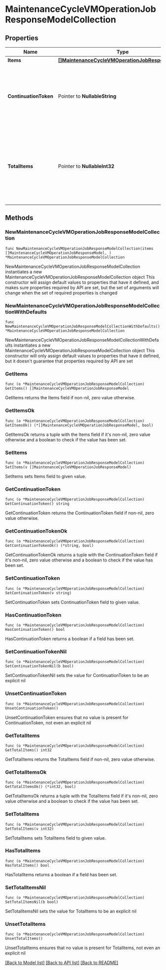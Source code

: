 # MaintenanceCycleVMOperationJobResponseModelCollection

## Properties

Name | Type | Description | Notes
------------ | ------------- | ------------- | -------------
**Items** | [**[]MaintenanceCycleVMOperationJobResponseModel**](MaintenanceCycleVMOperationJobResponseModel.md) | List of items. | 
**ContinuationToken** | Pointer to **NullableString** | If present, indicates to the caller that the query was not complete, and they should call the API again specifying the continuation token as a query parameter. | [optional] 
**TotalItems** | Pointer to **NullableInt32** | Indicates the total number of items in the collection, which may be more than the number of Items returned, if there is a ContinuationToken.  Only returned in the response to &#x60;$search&#x60; APIs. | [optional] 

## Methods

### NewMaintenanceCycleVMOperationJobResponseModelCollection

`func NewMaintenanceCycleVMOperationJobResponseModelCollection(items []MaintenanceCycleVMOperationJobResponseModel, ) *MaintenanceCycleVMOperationJobResponseModelCollection`

NewMaintenanceCycleVMOperationJobResponseModelCollection instantiates a new MaintenanceCycleVMOperationJobResponseModelCollection object
This constructor will assign default values to properties that have it defined,
and makes sure properties required by API are set, but the set of arguments
will change when the set of required properties is changed

### NewMaintenanceCycleVMOperationJobResponseModelCollectionWithDefaults

`func NewMaintenanceCycleVMOperationJobResponseModelCollectionWithDefaults() *MaintenanceCycleVMOperationJobResponseModelCollection`

NewMaintenanceCycleVMOperationJobResponseModelCollectionWithDefaults instantiates a new MaintenanceCycleVMOperationJobResponseModelCollection object
This constructor will only assign default values to properties that have it defined,
but it doesn't guarantee that properties required by API are set

### GetItems

`func (o *MaintenanceCycleVMOperationJobResponseModelCollection) GetItems() []MaintenanceCycleVMOperationJobResponseModel`

GetItems returns the Items field if non-nil, zero value otherwise.

### GetItemsOk

`func (o *MaintenanceCycleVMOperationJobResponseModelCollection) GetItemsOk() (*[]MaintenanceCycleVMOperationJobResponseModel, bool)`

GetItemsOk returns a tuple with the Items field if it's non-nil, zero value otherwise
and a boolean to check if the value has been set.

### SetItems

`func (o *MaintenanceCycleVMOperationJobResponseModelCollection) SetItems(v []MaintenanceCycleVMOperationJobResponseModel)`

SetItems sets Items field to given value.


### GetContinuationToken

`func (o *MaintenanceCycleVMOperationJobResponseModelCollection) GetContinuationToken() string`

GetContinuationToken returns the ContinuationToken field if non-nil, zero value otherwise.

### GetContinuationTokenOk

`func (o *MaintenanceCycleVMOperationJobResponseModelCollection) GetContinuationTokenOk() (*string, bool)`

GetContinuationTokenOk returns a tuple with the ContinuationToken field if it's non-nil, zero value otherwise
and a boolean to check if the value has been set.

### SetContinuationToken

`func (o *MaintenanceCycleVMOperationJobResponseModelCollection) SetContinuationToken(v string)`

SetContinuationToken sets ContinuationToken field to given value.

### HasContinuationToken

`func (o *MaintenanceCycleVMOperationJobResponseModelCollection) HasContinuationToken() bool`

HasContinuationToken returns a boolean if a field has been set.

### SetContinuationTokenNil

`func (o *MaintenanceCycleVMOperationJobResponseModelCollection) SetContinuationTokenNil(b bool)`

 SetContinuationTokenNil sets the value for ContinuationToken to be an explicit nil

### UnsetContinuationToken
`func (o *MaintenanceCycleVMOperationJobResponseModelCollection) UnsetContinuationToken()`

UnsetContinuationToken ensures that no value is present for ContinuationToken, not even an explicit nil
### GetTotalItems

`func (o *MaintenanceCycleVMOperationJobResponseModelCollection) GetTotalItems() int32`

GetTotalItems returns the TotalItems field if non-nil, zero value otherwise.

### GetTotalItemsOk

`func (o *MaintenanceCycleVMOperationJobResponseModelCollection) GetTotalItemsOk() (*int32, bool)`

GetTotalItemsOk returns a tuple with the TotalItems field if it's non-nil, zero value otherwise
and a boolean to check if the value has been set.

### SetTotalItems

`func (o *MaintenanceCycleVMOperationJobResponseModelCollection) SetTotalItems(v int32)`

SetTotalItems sets TotalItems field to given value.

### HasTotalItems

`func (o *MaintenanceCycleVMOperationJobResponseModelCollection) HasTotalItems() bool`

HasTotalItems returns a boolean if a field has been set.

### SetTotalItemsNil

`func (o *MaintenanceCycleVMOperationJobResponseModelCollection) SetTotalItemsNil(b bool)`

 SetTotalItemsNil sets the value for TotalItems to be an explicit nil

### UnsetTotalItems
`func (o *MaintenanceCycleVMOperationJobResponseModelCollection) UnsetTotalItems()`

UnsetTotalItems ensures that no value is present for TotalItems, not even an explicit nil

[[Back to Model list]](../README.md#documentation-for-models) [[Back to API list]](../README.md#documentation-for-api-endpoints) [[Back to README]](../README.md)


